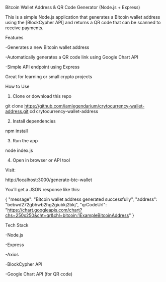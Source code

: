 Bitcoin Wallet Address & QR Code Generator (Node.js + Express)

This is a simple Node.js application that generates a Bitcoin wallet address using the [BlockCypher API] and returns a QR code that can be scanned to receive payments.

Features

-Generates a new Bitcoin wallet address

-Automatically generates a QR code link using Google Chart API

-Simple API endpoint using Express

Great for learning or small crypto projects

How to Use

1. Clone or download this repo

git clone https://github.com/iamlegendarium/crytocurrency-wallet-address.git
cd crytocurrency-wallet-address

2. Install dependencies

npm install

3. Run the app

node index.js

4. Open in browser or API tool

Visit:

http://localhost:3000/generate-btc-wallet

You’ll get a JSON response like this:

{
  "message": "Bitcoin wallet address generated successfully",
  "address": "bebwd272gbhwb2hg2giubkj2bkj",
  "qrCodeUrl": "https://chart.googleapis.com/chart?chs=250x250&cht=qr&chl=bitcoin:1ExampleBitcoinAddress"
}

Tech Stack

-Node.js

-Express

-Axios

-BlockCypher API

-Google Chart API (for QR code)